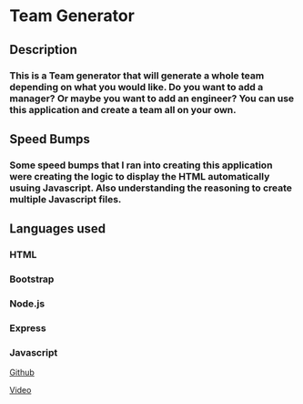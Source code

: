 # Team Generator

## Description
### This is a Team generator that will generate a whole team depending on what you would like. Do you want to add a manager? Or maybe you want to add an engineer? You can use this application and create a team all on your own. 

## Speed Bumps
### Some speed bumps that I ran into creating this application were creating the logic to display the HTML automatically usuing Javascript. Also understanding the reasoning to create multiple Javascript files. 

## Languages used
### HTML
### Bootstrap
### Node.js
### Express
### Javascript

[Github](https://github.com/Emilio512/HW-10-OOP--Team-Profile-Generator)

[Video](https://watch.screencastify.com/v/99TR4oSXktNxHnlUxuGu)


